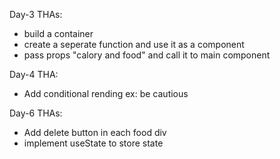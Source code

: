 Day-3 THAs:
- build a container
- create a seperate function and use it as a component
- pass props "calory and food" and call it to main component

Day-4 THA:
- Add conditional rending ex: be cautious

Day-6 THAs:
- Add delete button in each food div
- implement useState to store state